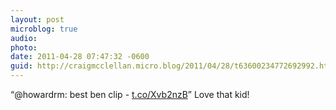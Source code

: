 ```yaml
---
layout: post
microblog: true
audio: 
photo: 
date: 2011-04-28 07:47:32 -0600
guid: http://craigmcclellan.micro.blog/2011/04/28/t63600234772692992.html
---
```

“@howardrm: best ben clip -  [t.co/Xvb2nzB](http://t.co/Xvb2nzB)” Love that kid!
